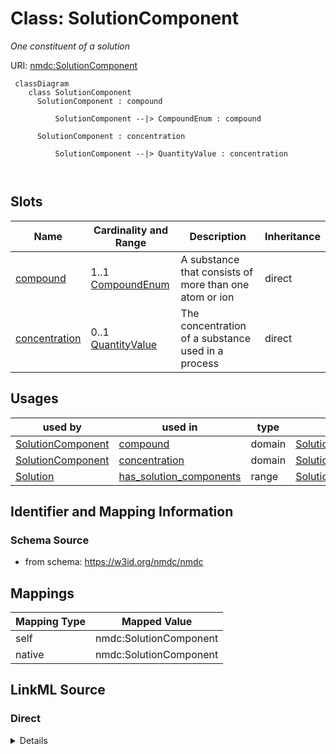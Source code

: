 # Class: SolutionComponent


_One constituent of a solution_





URI: [nmdc:SolutionComponent](https://w3id.org/nmdc/SolutionComponent)




```mermaid
 classDiagram
    class SolutionComponent
      SolutionComponent : compound
        
          SolutionComponent --|> CompoundEnum : compound
        
      SolutionComponent : concentration
        
          SolutionComponent --|> QuantityValue : concentration
        
      
```




<!-- no inheritance hierarchy -->


## Slots

| Name | Cardinality and Range | Description | Inheritance |
| ---  | --- | --- | --- |
| [compound](compound.md) | 1..1 <br/> [CompoundEnum](CompoundEnum.md) | A substance that consists of more than one atom or ion | direct |
| [concentration](concentration.md) | 0..1 <br/> [QuantityValue](QuantityValue.md) | The concentration of a substance used in a process | direct |





## Usages

| used by | used in | type | used |
| ---  | --- | --- | --- |
| [SolutionComponent](SolutionComponent.md) | [compound](compound.md) | domain | [SolutionComponent](SolutionComponent.md) |
| [SolutionComponent](SolutionComponent.md) | [concentration](concentration.md) | domain | [SolutionComponent](SolutionComponent.md) |
| [Solution](Solution.md) | [has_solution_components](has_solution_components.md) | range | [SolutionComponent](SolutionComponent.md) |






## Identifier and Mapping Information







### Schema Source


* from schema: https://w3id.org/nmdc/nmdc





## Mappings

| Mapping Type | Mapped Value |
| ---  | ---  |
| self | nmdc:SolutionComponent |
| native | nmdc:SolutionComponent |





## LinkML Source

<!-- TODO: investigate https://stackoverflow.com/questions/37606292/how-to-create-tabbed-code-blocks-in-mkdocs-or-sphinx -->

### Direct

<details>
```yaml
name: SolutionComponent
description: One constituent of a solution
from_schema: https://w3id.org/nmdc/nmdc
slots:
- compound
- concentration

```
</details>

### Induced

<details>
```yaml
name: SolutionComponent
description: One constituent of a solution
from_schema: https://w3id.org/nmdc/nmdc
attributes:
  compound:
    name: compound
    description: A substance that consists of more than one atom or ion. Includes
      solvents and solutes. Can be combined into solutions.
    from_schema: https://w3id.org/nmdc/nmdc
    rank: 1000
    domain: SolutionComponent
    alias: compound
    owner: SolutionComponent
    domain_of:
    - SolutionComponent
    range: CompoundEnum
    required: true
  concentration:
    name: concentration
    description: The concentration of a substance used in a process
    from_schema: https://w3id.org/nmdc/nmdc
    rank: 1000
    domain: SolutionComponent
    alias: concentration
    owner: SolutionComponent
    domain_of:
    - SolutionComponent
    range: QuantityValue

```
</details>
